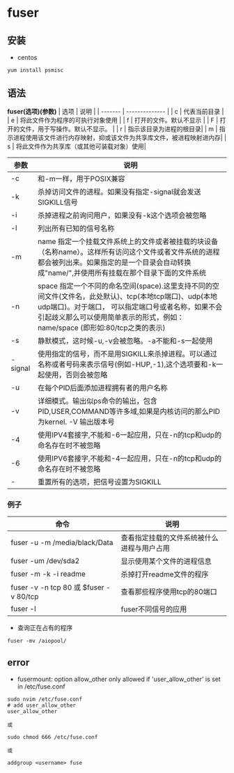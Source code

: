 # fuser 

## 安装
- centos
```shell
yum install psmisc
```

## 语法
**fuser(选项)(参数)**
| 选项    | 说明           |
| ------- | -------------- |
| c | 代表当前目录   |
| e | 将此文件作为程序的可执行对象使用   |
| f | 打开的文件。默认不显示   |
| F | 打开的文件，用于写操作。默认不显示。      |
| r | 指示该目录为进程的根目录|
| m | 指示进程使用该文件进行内存映射，抑或该文件为共享库文件，被进程映射进内存|
| s | 将此文件作为共享库（或其他可装载对象）使用|

| 参数    | 说明           |
| ------- | -------------- |
|-c| 和-m一样，用于POSIX兼容|
|-k| 杀掉访问文件的进程。如果没有指定-signal就会发送SIGKILL信号|
|-i| 杀掉进程之前询问用户，如果没有-k这个选项会被忽略|
|-l| 列出所有已知的信号名称|
|-m| name 指定一个挂载文件系统上的文件或者被挂载的块设备（名称name）。这样所有访问这个文件或者文件系统的进程都会被列出来。如果指定的是一个目录会自动转换成"name/",并使用所有挂载在那个目录下面的文件系统|
|-n| space 指定一个不同的命名空间(space).这里支持不同的空间文件(文件名，此处默认)、tcp(本地tcp端口)、udp(本地udp端口)。对于端口， 可以指定端口号或者名称，如果不会引起歧义那么可以使用简单表示的形式，例如：name/space (即形如:80/tcp之类的表示)|
|-s| 静默模式，这时候-u,-v会被忽略。-a不能和-s一起使用|
|-signal|使用指定的信号，而不是用SIGKILL来杀掉进程。可以通过名称或者号码来表示信号(例如-HUP,-1),这个选项要和-k一起使用，否则会被忽略|
|-u|在每个PID后面添加进程拥有者的用户名称|
|-v|详细模式。输出似ps命令的输出，包含PID,USER,COMMAND等许多域,如果是内核访问的那么PID为kernel.  -V 输出版本号|
|-4|使用IPV4套接字,不能和-6一起应用，只在-n的tcp和udp的命名存在时不被忽略|
|-6|使用IPV6套接字,不能和-4一起应用，只在-n的tcp和udp的命名存在时不被忽略|
|-| 重置所有的选项，把信号设置为SIGKILL|

### 例子
| 命令                    | 说明                           |
| -------------------- | --------------------------- |
| fuser -u -m /media/black/Data  | 查看指定挂载的文件系统被什么进程与用户占用  |
| fuser -um /dev/sda2 |显示使用某个文件的进程信息  |
| fuser -m -k -i readme  |杀掉打开readme文件的程序  |
| fuser -v -n tcp 80 或 $fuser -v 80/tcp    |查看那些程序使用tcp的80端口  |
| fuser -l |fuser不同信号的应用   |


- 查询正在占有的程序
```shell
fuser -mv /aiopool/
```

## error

- fusermount: option allow_other only allowed if 'user_allow_other' is set in /etc/fuse.conf
```shell
sudo nvim /etc/fuse.conf
# add user_allow_other
user_allow_other

或

sudo chmod 666 /etc/fuse.conf

或

addgroup <username> fuse
```
